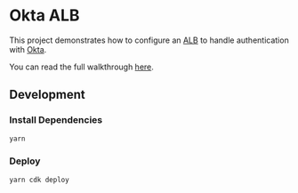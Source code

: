 # Okta ALB

This project demonstrates how to configure an [ALB](https://docs.aws.amazon.com/elasticloadbalancing/latest/application/introduction.html) to handle authentication with [Okta](https://www.okta.com/).

You can read the full walkthrough [here](https://wulfmann.blog/2020/okta-alb).

## Development

### Install Dependencies

```bash
yarn
```

### Deploy

```bash
yarn cdk deploy
```
